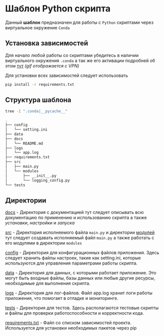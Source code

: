 # Шаблон Python скрипта

Данный **шаблон** предназначен для работы с `Python` скриптами через виртуальное окружение `Conda`

## Установка зависимостей

Для начало любой работы со скриптами убедитесь в наличии виртуального окружения `.conda` а так же его активации подробней об этом [тут](https://www.notion.so/mcntelecomkb/96b21638117d4a66b241efcceb9c800c) *(gif отображается с VPN)*

Для установки всех зависимостей следует использовать

```bash
pip install -r requirements.txt
```

## Структура шаблона

```bash
tree -I ".conda|__pycache__"
```

```bash
.
├── config
│   └── setting.ini
├── data
├── docs
│   └── README.md
├── logs
│   └── app.log
├── requirements.txt
├── src
│   ├── main.py
│   └── modules
│       ├── __init__.py
│       └── logging_config.py
└── tests
```

## Директории

[docs](/docs/) - Директория с документацией тут следует описывать всю документацию по применению и использованию скрипта а также *установки*, *настройки* и *запуска*

[src](/src/) - Директория исполняемого файла `main.py` и директории [модулей](../src/modules/) тут следует создавать исполняемый файл `main.py` а также работать с его модулями в директории `modules`

[config](/config/) - Директория для конфигурационных файлов приложения. Здесь следует хранить файлы настроек, такие как setting.ini, которые используются для управления параметрами работы скрипта.

[data](/data/) - Директория для данных, с которыми работает приложение. Это могут быть входные файлы, базы данных или любые другие ресурсы, необходимые для выполнения скрипта.

[logs](/logs/) - Директория для лог-файлов. Файл app.log хранит логи работы приложения, что помогает в отладке и мониторинге.

[tests](/tests/) - Директория для тестов. Здесь располагаются тестовые скрипты и файлы для проверки работоспособности и корректности кода.

[requirements.txt](/requirements.txt) - Файл со списком зависимостей проекта. Используется для установки необходимых пакетов через pip
